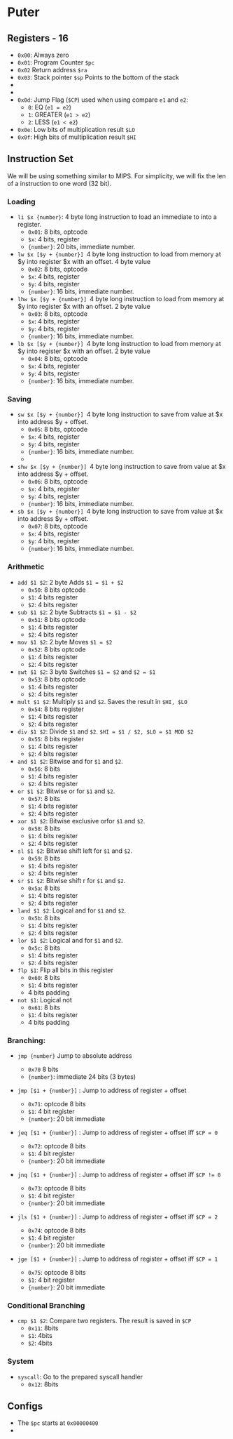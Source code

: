 # Puter
## Registers - 16
- `0x00`: Always zero
- `0x01`: Program Counter `$pc`
- `0x02` Return address `$ra`
- `0x03`: Stack pointer `$sp` Points to the bottom of the stack
- 
- 
- `0x0d`: Jump Flag (`$CP`) used when using compare `e1` and `e2`:
  - `0`: EQ (`e1 = e2`)
  - `1`: GREATER (`e1 > e2`)
  - `2`: LESS (`e1 < e2`)
- `0x0e`: Low bits of multiplication result `$LO`
- `0x0f`: High bits of multiplication result `$HI`
## Instruction Set
We will be using something similar to MIPS. For simplicity, we will fix the len of 
a instruction to one word (32 bit).
### Loading
- `li $x {number}`: 4 byte long instruction to load an immediate to into a register.
  - `0x01`: 8 bits, optcode
  - `$x`: 4 bits, register
  - `{number}`: 20 bits, immediate number. 
- `lw $x [$y + {number}] `4 byte long instruction to load from memory at $y into register $x with an offset. 4 byte value
  - `0x02`: 8 bits, optcode
  - `$x`: 4 bits, register
  - `$y`: 4 bits, register
  - `{number}`: 16 bits, immediate number. 
- `lhw $x [$y + {number}] `4 byte long instruction to load from memory at $y into register $x with an offset. 2 byte value
  - `0x03`: 8 bits, optcode
  - `$x`: 4 bits, register
  - `$y`: 4 bits, register
  - `{number}`: 16 bits, immediate number.
- `lb $x [$y + {number}] `4 byte long instruction to load from memory at $y into register $x with an offset. 2 byte value
  - `0x04`: 8 bits, optcode
  - `$x`: 4 bits, register
  - `$y`: 4 bits, register
  - `{number}`: 16 bits, immediate number.
### Saving
- `sw $x [$y + {number}] `4 byte long instruction to save from value at $x into address $y + offset.
  - `0x05`: 8 bits, optcode
  - `$x`: 4 bits, register
  - `$y`: 4 bits, register
  - `{number}`: 16 bits, immediate number.
  - 
- `shw $x [$y + {number}] `4 byte long instruction to save from value at $x into address $y + offset.
  - `0x06`: 8 bits, optcode
  - `$x`: 4 bits, register
  - `$y`: 4 bits, register
  - `{number}`: 16 bits, immediate number.
- `sb $x [$y + {number}] `4 byte long instruction to save from value at $x into address $y + offset.
  - `0x07`: 8 bits, optcode
  - `$x`: 4 bits, register
  - `$y`: 4 bits, register
  - `{number}`: 16 bits, immediate number.

### Arithmetic 
- `add $1 $2`: 2 byte Adds `$1 = $1 + $2`
  - `0x50`: 8 bits optcode
  - `$1`: 4 bits register
  - `$2`: 4 bits register
- `sub $1 $2`: 2 byte Subtracts `$1 = $1 - $2`
  - `0x51`: 8 bits optcode
  - `$1`: 4 bits register
  - `$2`: 4 bits register
- `mov $1 $2`: 2 byte Moves `$1 = $2`
  - `0x52`: 8 bits optcode
  - `$1`: 4 bits register
  - `$2`: 4 bits register
- `swt $1 $2`: 3 byte Switches `$1 = $2` and `$2 = $1`
  - `0x53`: 8 bits optcode
  - `$1`: 4 bits register
  - `$2`: 4 bits register
- `mult $1 $2`: Multiply `$1` and `$2`. Saves the result in `$HI, $LO`
  - `0x54`: 8 bits register
  - `$1`: 4 bits register
  - `$2`: 4 bits register
- `div $1 $2`: Divide `$1` and `$2`. `$HI = $1 / $2, $LO = $1 MOD $2`
  - `0x55`: 8 bits register
  - `$1`: 4 bits register
  - `$2`: 4 bits register
- `and $1 $2`: Bitwise and for `$1` and `$2`.
  - `0x56`: 8 bits 
  - `$1`: 4 bits register
  - `$2`: 4 bits register
- `or $1 $2`: Bitwise or for `$1` and `$2`.
  - `0x57`: 8 bits
  - `$1`: 4 bits register
  - `$2`: 4 bits register
- `xor $1 $2`: Bitwise exclusive orfor `$1` and `$2`.
  - `0x58`: 8 bits
  - `$1`: 4 bits register
  - `$2`: 4 bits register
- `sl $1 $2`: Bitwise shift left for `$1` and `$2`.
  - `0x59`: 8 bits
  - `$1`: 4 bits register
  - `$2`: 4 bits register
- `sr $1 $2`: Bitwise shift r for `$1` and `$2`.
  - `0x5a`: 8 bits
  - `$1`: 4 bits register
  - `$2`: 4 bits register
- `land $1 $2`: Logical and for `$1` and `$2`.
  - `0x5b`: 8 bits
  - `$1`: 4 bits register
  - `$2`: 4 bits register
- `lor $1 $2`: Logical and for `$1` and `$2`.
  - `0x5c`: 8 bits
  - `$1`: 4 bits register
  - `$2`: 4 bits register
- `flp $1`: Flip all bits in this register
  - `0x60`: 8 bits
  - `$1`: 4 bits register
  - 4 bits padding
- `not $1`: Logical not
  - `0x61`: 8 bits
  - `$1`: 4 bits register
  - 4 bits padding
### Branching:

- `jmp {number}` Jump to absolute address
  - `0x70` 8 bits 
  - `{number}`: immediate 24 bits (3 bytes)
- `jmp [$1 + {number}]` : Jump to address of register + offset
  - `0x71`: optcode 8 bits 
  - `$1`: 4 bit register
  - `{number}`: 20 bit immediate

- `jeq [$1 + {number}]` : Jump to address of register + offset iff `$CP = 0`
  - `0x72`: optcode 8 bits
  - `$1`: 4 bit register
  - `{number}`: 20 bit immediate
- `jnq [$1 + {number}]` : Jump to address of register + offset iff `$CP != 0`
  - `0x73`: optcode 8 bits
  - `$1`: 4 bit register
  - `{number}`: 20 bit immediate
- `jls [$1 + {number}]` : Jump to address of register + offset iff `$CP = 2`
  - `0x74`: optcode 8 bits
  - `$1`: 4 bit register
  - `{number}`: 20 bit immediate
- `jge [$1 + {number}]` : Jump to address of register + offset iff `$CP = 1`
  - `0x75`: optcode 8 bits
  - `$1`: 4 bit register
  - `{number}`: 20 bit immediate

### Conditional Branching
- `cmp $1 $2`: Compare two registers. The result is saved in `$CP`
  - `0x11`: 8bits
  - `$1`: 4bits
  - `$2`: 4bits

### System
- `syscall`: Go to the prepared syscall handler
  - `0x12`: 8bits
## Configs
- The `$pc` starts at `0x00000400`
- 